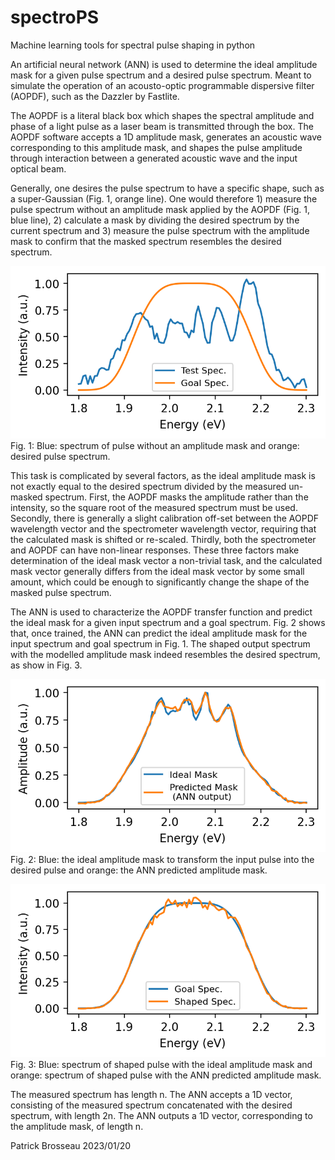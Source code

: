 # spectroPS
Machine learning tools for spectral pulse shaping in python

An artificial neural network (ANN) is used to determine the ideal amplitude mask for a given pulse spectrum and a desired pulse 
spectrum. Meant to simulate the operation of an acousto-optic programmable dispersive filter (AOPDF), such as the Dazzler by Fastlite.

The AOPDF is a literal black box which shapes the spectral amplitude and phase of a light pulse as a laser beam is transmitted
through the box. The AOPDF software accepts a 1D amplitude mask, generates an acoustic wave corresponding to this amplitude mask,
and shapes the pulse amplitude through interaction between a generated acoustic wave and the input optical beam.

Generally, one desires the pulse spectrum to have a specific shape, such as a super-Gaussian (Fig. 1, orange line). One would therefore 1) measure the
pulse spectrum without an amplitude mask applied by the AOPDF (Fig. 1, blue line), 2) calculate a mask by dividing the desired spectrum by the 
current spectrum and 3) measure the pulse spectrum with the amplitude mask to confirm that the masked spectrum resembles the
desired spectrum.

![alt text](https://github.com/pbrosseau/spectroPS/blob/main/spectroPS_test_goal.png?raw=true)
 <br />Fig. 1: Blue: spectrum of pulse without an amplitude mask and orange: desired pulse spectrum.

This task is complicated by several factors, as the ideal amplitude mask is not exactly equal to the desired spectrum divided by
the measured un-masked spectrum. First, the AOPDF masks the amplitude rather than the intensity, so the square root of the measured 
spectrum must be used. Secondly, there is generally a slight calibration off-set between the AOPDF wavelength vector and the
spectrometer wavelength vector, requiring that the calculated mask is shifted or re-scaled. Thirdly, both the spectrometer and AOPDF can
have non-linear responses. These three factors make determination of the ideal mask vector a non-trivial task, and the calculated
mask vector generally differs from the ideal mask vector by some small amount, which could be enough to significantly change the
shape of the masked pulse spectrum.

The ANN is used to characterize the AOPDF transfer function and predict the ideal mask for a given input spectrum and a goal spectrum.
Fig. 2 shows that, once trained, the ANN can predict the ideal amplitude mask for the input spectrum and goal spectrum in Fig. 1.
The shaped output spectrum with the modelled amplitude mask indeed resembles the desired spectrum, as show in Fig. 3.

![alt text](https://github.com/pbrosseau/spectroPS/blob/main/spectroPS_masks.png?raw=true)
 <br />Fig. 2: Blue: the ideal amplitude mask to transform the input pulse into the desired pulse and orange: the ANN predicted amplitude mask.

![alt text](https://github.com/pbrosseau/spectroPS/blob/main/spectroPS_predicted_goal.png?raw=true)
 <br />Fig. 3: Blue: spectrum of shaped pulse with the ideal amplitude mask and orange: spectrum of shaped pulse with the ANN predicted amplitude mask.

The measured spectrum has length n. The ANN accepts a 1D vector, consisting of the measured spectrum concatenated with the desired spectrum, 
with length 2n. The ANN outputs a 1D vector, corresponding to the amplitude mask, of length n.

Patrick Brosseau 2023/01/20
